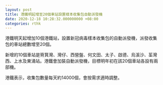 ```yaml
---
layout: post
title: 港鐵明起增至20個車站設置樣本收集包自動派發機
date: 2020-12-18 10:28:32.000000000 +08:00
categories: rthk
---
```


港鐵明天起增加10個港鐵站，設置新冠病毒樣本收集包的自動派發機，派發收集包的車站總數增至20個。

新增的10個車站是筲箕灣、灣仔、西營盤、何文田、太子、啟德、烏溪沙、荃灣西、上水及東涌站。港鐵會加裝自動派發機，目標明年初在該20個車站各設有兩部機。

港鐵表示，收集包數量每天約14000個，會按需求適時調整。
